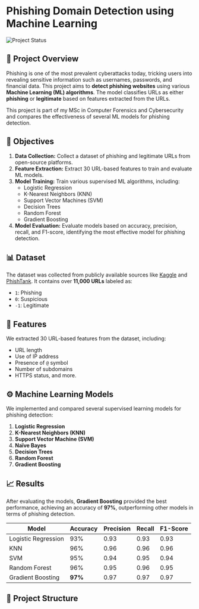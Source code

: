 # Phishing Domain Detection using Machine Learning

![Project Status](https://img.shields.io/badge/Status-Completed-brightgreen)

## 📖 Project Overview

Phishing is one of the most prevalent cyberattacks today, tricking users into revealing sensitive information such as usernames, passwords, and financial data. This project aims to **detect phishing websites** using various **Machine Learning (ML) algorithms**. The model classifies URLs as either **phishing** or **legitimate** based on features extracted from the URLs.

This project is part of my MSc in Computer Forensics and Cybersecurity and compares the effectiveness of several ML models for phishing detection.

## 🚀 Objectives

1. **Data Collection:** Collect a dataset of phishing and legitimate URLs from open-source platforms.
2. **Feature Extraction:** Extract 30 URL-based features to train and evaluate ML models.
3. **Model Training:** Train various supervised ML algorithms, including:
   - Logistic Regression
   - K-Nearest Neighbors (KNN)
   - Support Vector Machines (SVM)
   - Decision Trees
   - Random Forest
   - Gradient Boosting
4. **Model Evaluation:** Evaluate models based on accuracy, precision, recall, and F1-score, identifying the most effective model for phishing detection.

## 📊 Dataset

The dataset was collected from publicly available sources like [Kaggle](https://www.kaggle.com/datasets/eswarchandt/phishing-website-detector) and [PhishTank](https://www.phishtank.com/). It contains over **11,000 URLs** labeled as:
- `1`: Phishing
- `0`: Suspicious
- `-1`: Legitimate

## 🔧 Features

We extracted 30 URL-based features from the dataset, including:
- URL length
- Use of IP address
- Presence of `@` symbol
- Number of subdomains
- HTTPS status, and more.

## ⚙️ Machine Learning Models

We implemented and compared several supervised learning models for phishing detection:

1. **Logistic Regression**
2. **K-Nearest Neighbors (KNN)**
3. **Support Vector Machine (SVM)**
4. **Naïve Bayes**
5. **Decision Trees**
6. **Random Forest**
7. **Gradient Boosting**

## 📈 Results

After evaluating the models, **Gradient Boosting** provided the best performance, achieving an accuracy of **97%**, outperforming other models in terms of phishing detection.

| Model               | Accuracy | Precision | Recall | F1-Score |
|---------------------|----------|-----------|--------|----------|
| Logistic Regression  | 93%      | 0.93      | 0.93   | 0.93     |
| KNN                 | 96%      | 0.96      | 0.96   | 0.96     |
| SVM                 | 95%      | 0.94      | 0.95   | 0.94     |
| Random Forest       | 96%      | 0.95      | 0.96   | 0.95     |
| Gradient Boosting   | **97%**  | 0.97      | 0.97   | 0.97     |

## 📂 Project Structure

